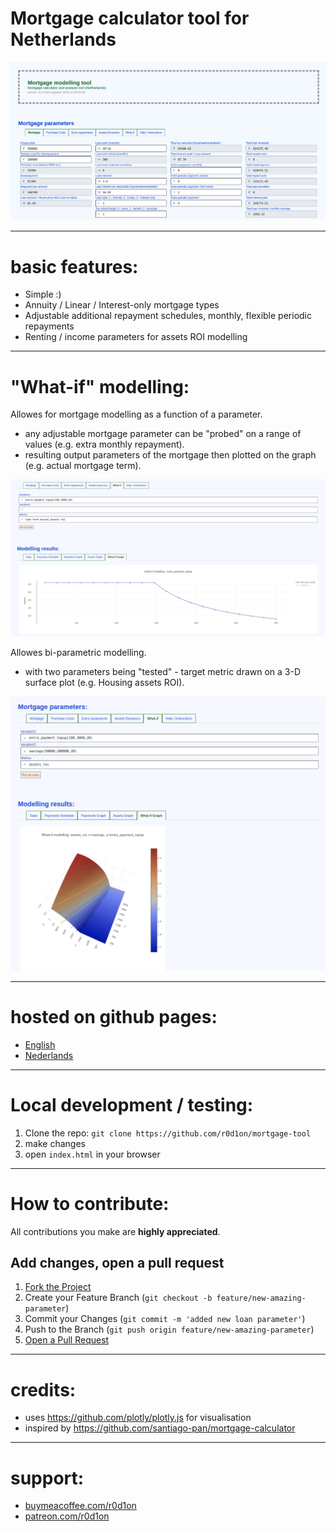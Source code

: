 # Mortgage calculator tool for Netherlands

![Tool screenshot](images/screenshot.png)

---
# basic features:

* Simple :)
* Annuity / Linear / Interest-only mortgage types
* Adjustable additional repayment schedules, monthly, flexible periodic repayments
* Renting / income parameters for assets ROI modelling

---
# "What-if" modelling:

Allowes for mortgage modelling as a function of a parameter.
* any adjustable mortgage parameter can be "probed" on a range of values (e.g. extra monthly repayment).
* resulting output parameters of the mortgage then plotted on the graph (e.g. actual mortgage term).

![what-if analysis, 2d](images/screenshot-whatif.png)

Allowes bi-parametric modelling.
* with two parameters being "tested" - target metric drawn on a 3-D surface plot (e.g. Housing assets ROI).

![what-if analysis, 3d](images/screenshot-whatif2.png)

---
# hosted on github pages:

 * [English](https://r0d1on.github.io/mortgage-tool/)
 * [Nederlands](https://r0d1on.github.io/mortgage-tool/index-nl.html)

---
# Local development / testing:

1. Clone the repo: `git clone https://github.com/r0d1on/mortgage-tool`
2. make changes
3. open `index.html` in your browser


---
# How to contribute:

All contributions you make are **highly appreciated**.

## Add changes, open a pull request

1. [Fork the Project](https://docs.github.com/articles/fork-a-repo) 
2. Create your Feature Branch (`git checkout -b feature/new-amazing-parameter`)
3. Commit your Changes (`git commit -m 'added new loan parameter'`)
4. Push to the Branch (`git push origin feature/new-amazing-parameter`)
5. [Open a Pull Request](https://docs.github.com/articles/using-pull-requests)


---
# credits:

 * uses https://github.com/plotly/plotly.js for visualisation
 * inspired by https://github.com/santiago-pan/mortgage-calculator


---
# support:

 * [buymeacoffee.com/r0d1on](https://buymeacoffee.com/r0d1on)
 * [patreon.com/r0d1on](https://patreon.com/r0d1on)



